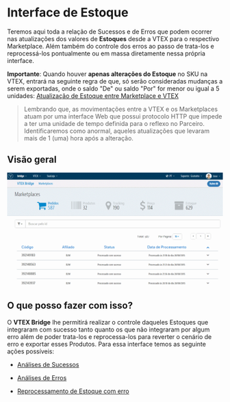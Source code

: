 # Interface de Estoque
Teremos aqui toda a relação de Sucessos e de Erros que podem ocorrer nas atualizações dos valores de **Estoques** desde a VTEX para o respectivo Marketplace. Além também do controle dos erros ao passo de trata-los e reprocessá-los pontualmente ou em massa diretamente nessa própria interface.

**Importante**: Quando houver **apenas alterações do Estoque** no SKU na VTEX, entrará na seguinte regra de que, só serão consideradas mudanças a serem exportadas, onde o saldo "De" ou saldo "Por" for menor ou igual a 5 unidades: [Atualização de Estoque entre Marketplace e VTEX](http://help.vtex.com/hc/pt-br/articles/206572797-Atualiza%C3%A7%C3%A3o-de-Estoque-entre-Marketplace-e-VTEX)

> Lembrando que, as movimentações entre a VTEX e os Marketplaces atuam por uma interface Web que possui protocolo HTTP que impede a ter uma unidade de tempo definida para o reflexo no Parceiro. Identificaremos como anormal, aqueles atualizações que levaram mais de 1 (uma) hora após a alteração.

## Visão geral

![Estoque - Visão geral](V_visaogeral_estoque.gif)

## O que posso fazer com isso?
O **VTEX Bridge** lhe permitirá realizar o controle daqueles Estoques que integraram com sucesso tanto quanto os que não integraram por algum erro além de poder trata-los e reprocessa-los para reverter o cenário de erro e exportar esses Produtos. Para essa interface temos as seguinte ações possíveis:

* [Análises de Sucessos](analises-de-sucessos\README.md)

* [Análises de Erros](analises_de_erro\README.md)

* [Reprocessamento de Estoque com erro](reprocessamento-de-estoque-com-erro\README.md)
